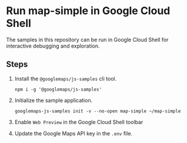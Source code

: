 # Run map-simple in Google Cloud Shell

The samples in this repository can be run in Google Cloud Shell for interactive debugging and exploration.

## Steps

1. Install the `@googlemaps/js-samples` cli tool.

    ```
    npm i -g '@googlemaps/js-samples'
    ```
1. Initialize the sample application. 
    ```
    googlemaps-js-samples init -v --no-open map-simple ~/map-simple
    ```
1. Enable `Web Preview` in the Google Cloud Shell toolbar
1. Update the Google Maps API key in the `.env` file.
